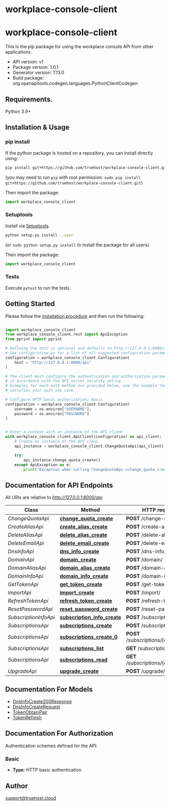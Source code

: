 # workplace-console-client
workplace-console-client
=========================

This is the pip package for using the workplace console API from other applications.

- API version: v1
- Package version: 1.0.1
- Generator version: 7.13.0
- Build package: org.openapitools.codegen.languages.PythonClientCodegen

## Requirements.

Python 3.9+

## Installation & Usage
### pip install

If the python package is hosted on a repository, you can install directly using:

```sh
pip install git+https://github.com/truehost/workplace-console-client.git
```
(you may need to run `pip` with root permission: `sudo pip install git+https://github.com/truehost/workplace-console-client.git`)

Then import the package:
```python
import workplace_console_client
```

### Setuptools

Install via [Setuptools](http://pypi.python.org/pypi/setuptools).

```sh
python setup.py install --user
```
(or `sudo python setup.py install` to install the package for all users)

Then import the package:
```python
import workplace_console_client
```

### Tests

Execute `pytest` to run the tests.

## Getting Started

Please follow the [installation procedure](#installation--usage) and then run the following:

```python

import workplace_console_client
from workplace_console_client.rest import ApiException
from pprint import pprint

# Defining the host is optional and defaults to http://127.0.0.1:8000/api
# See configuration.py for a list of all supported configuration parameters.
configuration = workplace_console_client.Configuration(
    host = "http://127.0.0.1:8000/api"
)

# The client must configure the authentication and authorization parameters
# in accordance with the API server security policy.
# Examples for each auth method are provided below, use the example that
# satisfies your auth use case.

# Configure HTTP basic authorization: Basic
configuration = workplace_console_client.Configuration(
    username = os.environ["USERNAME"],
    password = os.environ["PASSWORD"]
)


# Enter a context with an instance of the API client
with workplace_console_client.ApiClient(configuration) as api_client:
    # Create an instance of the API class
    api_instance = workplace_console_client.ChangeQuotaApi(api_client)

    try:
        api_instance.change_quota_create()
    except ApiException as e:
        print("Exception when calling ChangeQuotaApi->change_quota_create: %s\n" % e)

```

## Documentation for API Endpoints

All URIs are relative to *http://127.0.0.1:8000/api*

Class | Method | HTTP request | Description
------------ | ------------- | ------------- | -------------
*ChangeQuotaApi* | [**change_quota_create**](docs/ChangeQuotaApi.md#change_quota_create) | **POST** /change-quota/ | 
*CreateAliasApi* | [**create_alias_create**](docs/CreateAliasApi.md#create_alias_create) | **POST** /create-alias/ | 
*DeleteAliasApi* | [**delete_alias_create**](docs/DeleteAliasApi.md#delete_alias_create) | **POST** /delete-alias/ | 
*DeleteEmailApi* | [**delete_email_create**](docs/DeleteEmailApi.md#delete_email_create) | **POST** /delete-email/ | 
*DnsInfoApi* | [**dns_info_create**](docs/DnsInfoApi.md#dns_info_create) | **POST** /dns-info/ | 
*DomainApi* | [**domain_create**](docs/DomainApi.md#domain_create) | **POST** /domain/ | 
*DomainAliasApi* | [**domain_alias_create**](docs/DomainAliasApi.md#domain_alias_create) | **POST** /domain-alias/ | 
*DomainInfoApi* | [**domain_info_create**](docs/DomainInfoApi.md#domain_info_create) | **POST** /domain-info/ | 
*GetTokenApi* | [**get_token_create**](docs/GetTokenApi.md#get_token_create) | **POST** /get-token/ | 
*ImportApi* | [**import_create**](docs/ImportApi.md#import_create) | **POST** /import/ | 
*RefreshTokenApi* | [**refresh_token_create**](docs/RefreshTokenApi.md#refresh_token_create) | **POST** /refresh-token/ | 
*ResetPasswordApi* | [**reset_password_create**](docs/ResetPasswordApi.md#reset_password_create) | **POST** /reset-password/ | 
*SubscriptionInfoApi* | [**subscription_info_create**](docs/SubscriptionInfoApi.md#subscription_info_create) | **POST** /subscription-info/ | 
*SubscriptionsApi* | [**subscriptions_create**](docs/SubscriptionsApi.md#subscriptions_create) | **POST** /subscriptions/ | 
*SubscriptionsApi* | [**subscriptions_create_0**](docs/SubscriptionsApi.md#subscriptions_create_0) | **POST** /subscriptions/{context_id}/ | 
*SubscriptionsApi* | [**subscriptions_list**](docs/SubscriptionsApi.md#subscriptions_list) | **GET** /subscriptions/ | 
*SubscriptionsApi* | [**subscriptions_read**](docs/SubscriptionsApi.md#subscriptions_read) | **GET** /subscriptions/{context_id}/ | 
*UpgradeApi* | [**upgrade_create**](docs/UpgradeApi.md#upgrade_create) | **POST** /upgrade/ | 


## Documentation For Models

 - [DnsInfoCreate200Response](docs/DnsInfoCreate200Response.md)
 - [DnsInfoCreateRequest](docs/DnsInfoCreateRequest.md)
 - [TokenObtainPair](docs/TokenObtainPair.md)
 - [TokenRefresh](docs/TokenRefresh.md)


<a id="documentation-for-authorization"></a>
## Documentation For Authorization


Authentication schemes defined for the API:
<a id="Basic"></a>
### Basic

- **Type**: HTTP basic authentication


## Author

support@truehost.cloud


